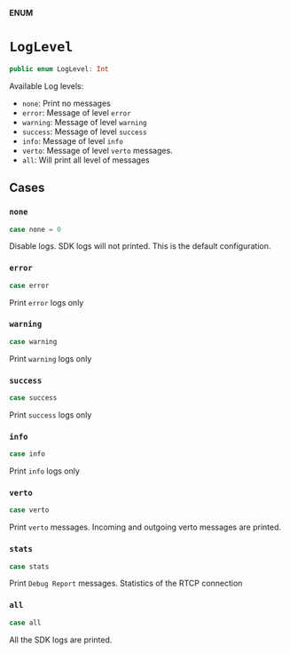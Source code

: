 **ENUM**

# `LogLevel`

```swift
public enum LogLevel: Int
```

Available Log levels:
- `none`: Print no messages
- `error`: Message of level `error`
- `warning`: Message of level `warning`
- `success`: Message of level `success`
- `info`: Message of level `info`
- `verto`: Message of level `verto` messages.
- `all`:  Will print all level of messages

## Cases
### `none`

```swift
case none = 0
```

Disable logs. SDK logs will not printed. This is the default configuration.

### `error`

```swift
case error
```

Print `error` logs only

### `warning`

```swift
case warning
```

Print `warning` logs only

### `success`

```swift
case success
```

Print `success` logs only

### `info`

```swift
case info
```

Print `info` logs only

### `verto`

```swift
case verto
```

Print `verto` messages. Incoming and outgoing verto messages are printed.

### `stats`

```swift
case stats
```

Print `Debug Report` messages. Statistics of the RTCP connection

### `all`

```swift
case all
```

All the SDK logs are printed.
